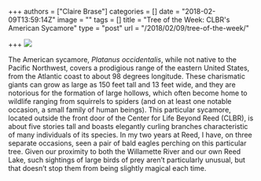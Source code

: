 +++
authors = ["Claire Brase"]
categories = []
date = "2018-02-09T13:59:14Z"
image = ""
tags = []
title = "Tree of the Week: CLBR's American Sycamore"
type = "post"
url = "/2018/02/09/tree-of-the-week/"

+++
![](/uploads/2018/02/09/sycamore.jpg)

The American sycamore, _Platanus occidentalis_, while not native to the Pacific Northwest, covers a prodigious range of the eastern United States, from the Atlantic coast to about 98 degrees longitude. These charismatic giants can grow as large as 150 feet tall and 13 feet wide, and they are notorious for the formation of large hollows, which often become home to wildlife ranging from squirrels to spiders (and on at least one notable occasion, a small family of human beings). This particular sycamore, located outside the front door of the Center for Life Beyond Reed (CLBR), is about five stories tall and boasts elegantly curling branches characteristic of many individuals of its species. In my two years at Reed, I have, on three separate occasions, seen a pair of bald eagles perching on this particular tree. Given our proximity to both the Willamette River and our own Reed Lake, such sightings of large birds of prey aren’t particularly unusual, but that doesn’t stop them from being slightly magical each time.